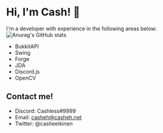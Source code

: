 # Hi, I'm Cash! :wave: 


I'm a developer with experience in the following areas below:
![Anurag's GitHub stats](https://github-readme-stats.vercel.app/api?username=casheh&show_icons=true)

* BukkitAPI
* Swing
* Forge
* JDA
* Discord.js
* OpenCV

## Contact me!
* Discord: Cashless#9999
* Email: casheh@casheh.net
* Twitter: @casheeikinen

